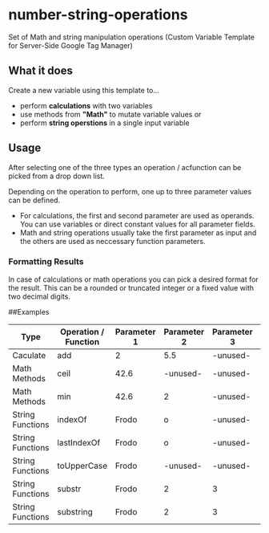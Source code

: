 # number-string-operations
Set of Math and string manipulation operations (Custom Variable Template for Server-Side Google Tag Manager)

## What it does
Create a new variable using this template to...

- perform **calculations** with two variables
- use methods from **"Math"** to mutate variable values or
- perform **string operstions** in a single input variable

## Usage
After selecting one of the three types an operation / acfunction can be picked from a drop down list. 

Depending on the operation to perform, one up to three parameter values can be defined. 

- For calculations, the first and second parameter are used as operands. You can use variables or direct constant values for all parameter fields. 
- Math and string operations usually take the first parameter as input and the others are used as neccessary function parameters.

### Formatting Results
In case of calculations or math operations you can pick a desired format for the result. This can be a rounded or truncated integer or a fixed value with two decimal digits.

##Examples

Type | Operation / Function | Parameter 1 |  Parameter 2 |  Parameter 3 | JavaScript Equivalent | Result 
---- | ---- | ---- | ---- | ---- | ---- | ----
Caculate | add | 2 |  5.5 |  -unused- | 2 + 5.5 | 7.5 
Math Methods | ceil | 42.6 |  -unused- |  -unused- | Math.ceil(42.6) | 43
Math Methods | min | 42.6 |  2 |  -unused- | Math.min(42.6, 2) | 2
String Functions | indexOf | Frodo |  o |  -unused- | "Frodo".indexOf('o') | 2
String Functions | lastIndexOf | Frodo |  o |  -unused- | "Frodo".indexOf('o') | 4
String Functions | toUpperCase | Frodo |  -unused- |  -unused- | "Frodo".toUpperCase() | "FRODO"
String Functions | substr | Frodo |  2 |  3 | "Frodo".substr(2,3) | "odo"
String Functions | substring | Frodo |  2 |  3 | "Frodo".substr(2,3) | "o"




